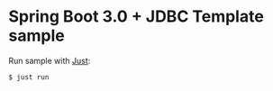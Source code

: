 # Spring Boot 3.0 + JDBC Template sample

Run sample with [Just](https://just.maciejwalkowiak.com/):

```
$ just run
```
